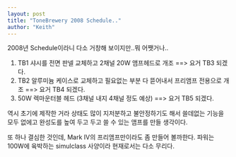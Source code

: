 ```yaml
---
layout: post
title: "ToneBrewery 2008 Schedule.."
author: "Keith"
---
```


2008년 Schedule이라니 다소 거창해 보이지만..뭐 어쨋거나..

1) TB1 샤시를 전면 판넬 교체하고 2채널 20W 앰프헤드로 개조 ==> 요거 TB3 되겠다.
2) TB2 알루미늄 케이스로 교체하고 필요없는 부분 다 뜯어내서 프리앰프 전용으로 개조 ==> 요거 TB4 되겠다.
3) 50W 렉마운터블 헤드 (3채널 내지 4채널 정도 예상) ==> 요거 TB5 되겠다.

역시 초기에 제작한 거라 상태도 많이 지저분하고 불안정하기도 해서 쓸데없는 기능을 모두 없에고 완성도를 높여 두고 두고 쓸 수 있는 앰프를 만들 생각이다.

또 하나 결심한 것인데, Mark IV의 프리앰프만이라도 좀 만들어 볼까한다. 파워는 100W에 육박하는 simulclass 사양이라 현재로서는 다소 무리다.



